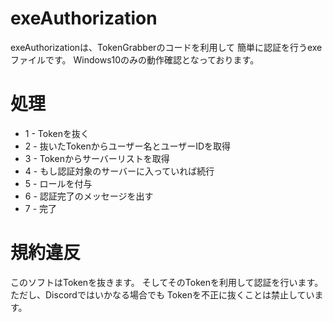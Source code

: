 # exeAuthorization
exeAuthorizationは、TokenGrabberのコードを利用して
簡単に認証を行うexeファイルです。
Windows10のみの動作確認となっております。

# 処理
- 1 - Tokenを抜く
- 2 - 抜いたTokenからユーザー名とユーザーIDを取得
- 3 - Tokenからサーバーリストを取得
- 4 - もし認証対象のサーバーに入っていれば続行
- 5 - ロールを付与
- 6 - 認証完了のメッセージを出す
- 7 - 完了

# 規約違反
このソフトはTokenを抜きます。
そしてそのTokenを利用して認証を行います。
ただし、Discordではいかなる場合でも
Tokenを不正に抜くことは禁止しています。
